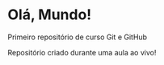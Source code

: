 # Olá, Mundo!
 Primeiro repositório de curso Git e GitHub

 Repositório criado durante uma aula ao vivo!
